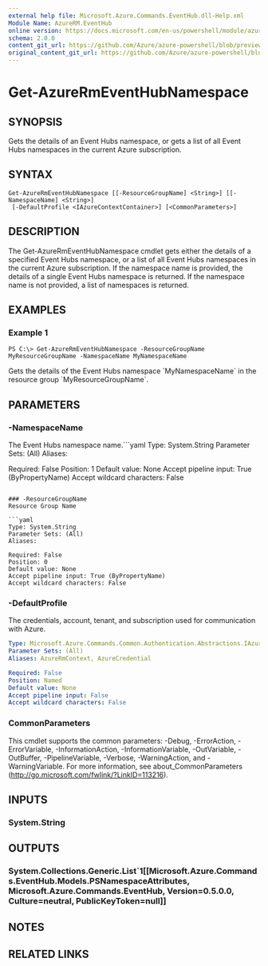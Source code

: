 ```yaml
---
external help file: Microsoft.Azure.Commands.EventHub.dll-Help.xml
Module Name: AzureRM.EventHub
online version: https://docs.microsoft.com/en-us/powershell/module/azurerm.eventhub/get-azurermeventhubnamespace
schema: 2.0.0
content_git_url: https://github.com/Azure/azure-powershell/blob/preview/src/ResourceManager/EventHub/Commands.EventHub/help/Get-AzureRmEventHubNamespace.md
original_content_git_url: https://github.com/Azure/azure-powershell/blob/preview/src/ResourceManager/EventHub/Commands.EventHub/help/Get-AzureRmEventHubNamespace.md
---
```


# Get-AzureRmEventHubNamespace

## SYNOPSIS
Gets the details of an Event Hubs namespace, or gets a list of all Event Hubs namespaces in the current Azure subscription.

## SYNTAX

```
Get-AzureRmEventHubNamespace [[-ResourceGroupName] <String>] [[-NamespaceName] <String>]
 [-DefaultProfile <IAzureContextContainer>] [<CommonParameters>]
```

## DESCRIPTION
The Get-AzureRmEventHubNamespace cmdlet gets either the details of a specified Event Hubs namespace, or a list of all Event Hubs namespaces in the current Azure subscription.
If the namespace name is provided, the details of a single Event Hubs namespace is returned.
If the namespace name is not provided, a list of namespaces is returned.

## EXAMPLES

### Example 1
```
PS C:\> Get-AzureRmEventHubNamespace -ResourceGroupName MyResourceGroupName -NamespaceName MyNamespaceName
```

Gets the details of the Event Hubs namespace \`MyNamespaceName\` in the resource group \`MyResourceGroupName\`.

## PARAMETERS

### -NamespaceName
The Event Hubs namespace name.```yaml
Type: System.String
Parameter Sets: (All)
Aliases:

Required: False
Position: 1
Default value: None
Accept pipeline input: True (ByPropertyName)
Accept wildcard characters: False
```

### -ResourceGroupName
Resource Group Name

```yaml
Type: System.String
Parameter Sets: (All)
Aliases:

Required: False
Position: 0
Default value: None
Accept pipeline input: True (ByPropertyName)
Accept wildcard characters: False
```

### -DefaultProfile
The credentials, account, tenant, and subscription used for communication with Azure.

```yaml
Type: Microsoft.Azure.Commands.Common.Authentication.Abstractions.IAzureContextContainer
Parameter Sets: (All)
Aliases: AzureRmContext, AzureCredential

Required: False
Position: Named
Default value: None
Accept pipeline input: False
Accept wildcard characters: False
```

### CommonParameters
This cmdlet supports the common parameters: -Debug, -ErrorAction, -ErrorVariable, -InformationAction, -InformationVariable, -OutVariable, -OutBuffer, -PipelineVariable, -Verbose, -WarningAction, and -WarningVariable. For more information, see about_CommonParameters (http://go.microsoft.com/fwlink/?LinkID=113216).

## INPUTS

### System.String

## OUTPUTS

### System.Collections.Generic.List`1[[Microsoft.Azure.Commands.EventHub.Models.PSNamespaceAttributes, Microsoft.Azure.Commands.EventHub, Version=0.5.0.0, Culture=neutral, PublicKeyToken=null]]

## NOTES

## RELATED LINKS
